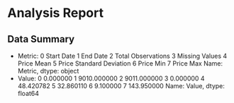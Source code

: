 # Analysis Report
## Data Summary
- Metric: 0                  Start Date
1                    End Date
2          Total Observations
3              Missing Values
4                  Price Mean
5    Price Standard Deviation
6                   Price Min
7                   Price Max
Name: Metric, dtype: object
- Value: 0       0.000000
1    9010.000000
2    9011.000000
3       0.000000
4      48.420782
5      32.860110
6       9.100000
7     143.950000
Name: Value, dtype: float64
